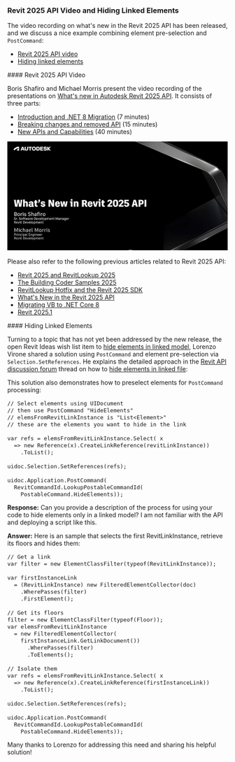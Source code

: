 <head>
<meta http-equiv="Content-Type" content="text/html; charset=utf-8">
<link rel="stylesheet" type="text/css" href="bc.css">
<!-- https://highlightjs.org/#usage
<link rel="stylesheet" href="https://cdnjs.cloudflare.com/ajax/libs/highlight.js/11.9.0/styles/default.min.css">
<script src="https://cdnjs.cloudflare.com/ajax/libs/highlight.js/11.9.0/highlight.min.js"></script>
<script>hljs.highlightAll();</script>
-->

<!-- https://prismjs.com -->
<link href="https://cdn.jsdelivr.net/npm/prismjs@1.29.0/themes/prism.min.css" rel="stylesheet" />
<script src="https://cdn.jsdelivr.net/npm/prismjs@1.29.0/components/prism-core.min.js"></script>
<script src="https://cdn.jsdelivr.net/npm/prismjs@1.29.0/plugins/autoloader/prism-autoloader.min.js"></script>
<style> code[class*=language-], pre[class*=language-] { font-size : 90%; } </style>
</head>

<!---

- hide elements in linked model
  https://forums.autodesk.com/t5/revit-ideas/hide-elements-in-linked-model/idc-p/12786934#M57768
  Hide elements in linked file
  https://forums.autodesk.com/t5/revit-api-forum/hide-elements-in-linked-file/td-p/5777305
  @lvirone
  Lorenzo VIRONE
  I've found a solution:
  //Select elements using UIDocument and then use PostCommand "HideElements"
  //elemsFromRevitLinkInstance is "List<Element>", there are the elements you want to hide in the link
  var refs = elemsFromRevitLinkInstance.Select(x => new Reference(x).CreateLinkReference(revitLinkInstance)).ToList();
  uidoc.Selection.SetReferences(refs);
  uidoc.Application.PostCommand(RevitCommandId.LookupPostableCommandId(PostableCommand.HideElements));
  demonstrate how to preselect elements for PostCommand processing

twitter:

The video recording on What's New in the Revit 2025 API has been released, and we discuss a nice example combining element pre-selection and PostCommand for hiding linked elements in the @AutodeskRevit #RevitAPI #BIM @DynamoBIM https://autode.sk/hidelinkedelement

The video recording on what's new in the Revit 2025 API has been released, and we discuss a nice example combining element pre-selection and PostCommand
&ndash; Revit 2025 API video
&ndash; Hiding linked elements...

linkedin:

The video recording on What's New in the Revit 2025 API has been released, and we discuss a nice example combining element pre-selection and PostCommand for hiding linked elements in the #RevitAPI

https://autode.sk/hidelinkedelement

- Revit 2025 API video
- Hiding linked elements...

#BIM #DynamoBIM #AutodeskAPS #Revit #API #IFC #SDK #Autodesk #AEC #adsk

the [Revit API discussion forum](http://forums.autodesk.com/t5/revit-api-forum/bd-p/160) thread

<center>
<img src="img/" alt="" title="" width="600"/>
<p style="font-size: 80%; font-style:italic"></p>
</center>

-->

### Revit 2025 API Video and Hiding Linked Elements

The video recording on what's new in the Revit 2025 API has been released, and we discuss a nice example combining element pre-selection and `PostCommand`:

- [Revit 2025 API video](#2)
- [Hiding linked elements](#3)

####<a name="2"></a> Revit 2025 API Video

Boris Shafiro and Michael Morris present the video recording of the presentations
on [What's new in Autodesk Revit 2025 API](https://www.youtube.com/playlist?list=PLuFh5NgXkweMoOwwM2NlYmQ7FdMKPEBS_).
It consists of three parts:

- [Introduction and .NET 8 Migration](https://youtu.be/ONLf4BuGBU8) (7 minutes)
- [Breaking changes and removed API](https://youtu.be/huj3ynWwejA) (15 minutes)
- [New APIs and Capabilities](https://youtu.be/jExac5Kv-Qs) (40 minutes)

<center>
<img src="img/rvt2025apivideo.png" alt="Revit 2025 API video" title="Revit 2025 API video" width="800"/>
</center>

Please also refer to the following previous articles related to Revit 2025 API:

- [Revit 2025 and RevitLookup 2025](https://thebuildingcoder.typepad.com/blog/2024/04/revit-2025-and-revitlookup-2025.html)
- [The Building Coder Samples 2025](https://thebuildingcoder.typepad.com/blog/2024/04/the-building-coder-samples-2025.html)
- [RevitLookup Hotfix and the Revit 2025 SDK](https://thebuildingcoder.typepad.com/blog/2024/04/revitlookup-hotfix-and-the-revit-2025-sdk.html)
- [What's New in the Revit 2025 API](https://thebuildingcoder.typepad.com/blog/2024/04/whats-new-in-the-revit-2025-api.html)
- [Migrating VB to .NET Core 8](https://thebuildingcoder.typepad.com/blog/2024/05/migrating-vb-to-net-core-8-and-ai-news.html)
- [Revit 2025.1](https://thebuildingcoder.typepad.com/blog/2024/05/revit-20251-and-handling-lack-of-ui-in-da.html)

####<a name="3"></a> Hiding Linked Elements

Turning to a topic that has not yet been addressed by the new release, the open Revit Ideas wish list item
to [hide elements in linked model](https://forums.autodesk.com/t5/revit-ideas/hide-elements-in-linked-model/idc-p/12786934),
Lorenzo Virone shared a solution using `PostCommand` and element pre-selection via `Selection.SetReferences`.
He explains the detailed approach in
the [Revit API discussion forum](http://forums.autodesk.com/t5/revit-api-forum/bd-p/160) thread on how
to [hide elements in linked file](https://forums.autodesk.com/t5/revit-api-forum/hide-elements-in-linked-file/td-p/5777305):

This solution also demonstrates how to preselect elements for `PostCommand` processing:

<pre><code class="language-cs">// Select elements using UIDocument
// then use PostCommand "HideElements"
// elemsFromRevitLinkInstance is "List&lt;Element&gt;"
// these are the elements you want to hide in the link

var refs = elemsFromRevitLinkInstance.Select( x
  => new Reference(x).CreateLinkReference(revitLinkInstance))
    .ToList();

uidoc.Selection.SetReferences(refs);

uidoc.Application.PostCommand(
  RevitCommandId.LookupPostableCommandId(
    PostableCommand.HideElements));
</code></pre>

**Response:** Can you provide a description of the process for using your code to hide elements only in a linked model?
I am not familiar with the API and deploying a script like this.

**Answer:**
Here is an sample that selects the first RevitLinkInstance, retrieve its floors and hides them:

<pre><code class="language-cs">// Get a link
var filter = new ElementClassFilter(typeof(RevitLinkInstance));

var firstInstanceLink
  = (RevitLinkInstance) new FilteredElementCollector(doc)
    .WherePasses(filter)
    .FirstElement();

// Get its floors
filter = new ElementClassFilter(typeof(Floor));
var elemsFromRevitLinkInstance
  = new FilteredElementCollector(
    firstInstanceLink.GetLinkDocument())
      .WherePasses(filter)
      .ToElements();

// Isolate them
var refs = elemsFromRevitLinkInstance.Select( x
  => new Reference(x).CreateLinkReference(firstInstanceLink))
    .ToList();

uidoc.Selection.SetReferences(refs);

uidoc.Application.PostCommand(
  RevitCommandId.LookupPostableCommandId(
    PostableCommand.HideElements));
</code></pre>

Many thanks to Lorenzo for addressing this need and sharing his helpful solution!

